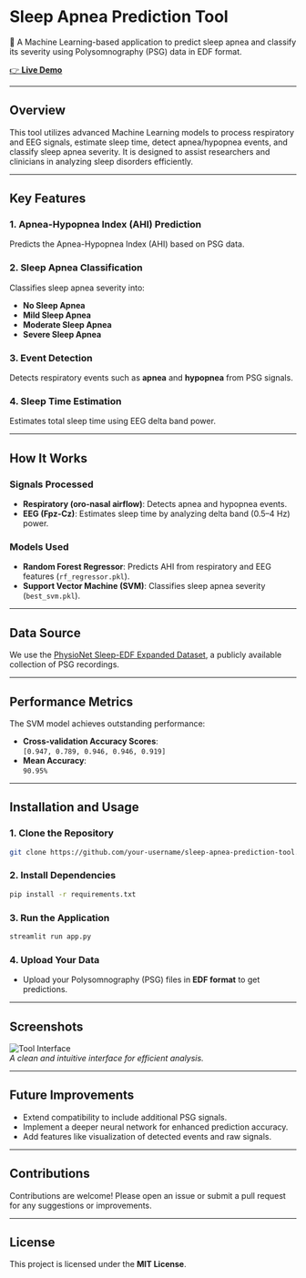 # **Sleep Apnea Prediction Tool**  
🌙 A Machine Learning-based application to predict sleep apnea and classify its severity using Polysomnography (PSG) data in EDF format.

[👉 **Live Demo**](https://sleep-disorder-ml-project.streamlit.app/)

---

## **Overview**  
This tool utilizes advanced Machine Learning models to process respiratory and EEG signals, estimate sleep time, detect apnea/hypopnea events, and classify sleep apnea severity. It is designed to assist researchers and clinicians in analyzing sleep disorders efficiently.

---

## **Key Features**  

### 1. **Apnea-Hypopnea Index (AHI) Prediction**  
Predicts the Apnea-Hypopnea Index (AHI) based on PSG data.

### 2. **Sleep Apnea Classification**  
Classifies sleep apnea severity into:
- **No Sleep Apnea**  
- **Mild Sleep Apnea**  
- **Moderate Sleep Apnea**  
- **Severe Sleep Apnea**

### 3. **Event Detection**  
Detects respiratory events such as **apnea** and **hypopnea** from PSG signals.

### 4. **Sleep Time Estimation**  
Estimates total sleep time using EEG delta band power.

---

## **How It Works**  

### **Signals Processed**
- **Respiratory (oro-nasal airflow)**: Detects apnea and hypopnea events.  
- **EEG (Fpz-Cz)**: Estimates sleep time by analyzing delta band (0.5–4 Hz) power.

### **Models Used**
- **Random Forest Regressor**: Predicts AHI from respiratory and EEG features (`rf_regressor.pkl`).  
- **Support Vector Machine (SVM)**: Classifies sleep apnea severity (`best_svm.pkl`).  

---

## **Data Source**  
We use the [PhysioNet Sleep-EDF Expanded Dataset](https://physionet.org/content/sleep-edfx/1.0.0/), a publicly available collection of PSG recordings.

---

## **Performance Metrics**  
The SVM model achieves outstanding performance:  

- **Cross-validation Accuracy Scores**:  
  `[0.947, 0.789, 0.946, 0.946, 0.919]`  
- **Mean Accuracy**:  
  `90.95%`

---

## **Installation and Usage**  

### 1. **Clone the Repository**
```bash
git clone https://github.com/your-username/sleep-apnea-prediction-tool.git
```

### 2. **Install Dependencies**
```bash
pip install -r requirements.txt
```

### 3. **Run the Application**
```bash
streamlit run app.py
```

### 4. **Upload Your Data**
- Upload your Polysomnography (PSG) files in **EDF format** to get predictions.

---

## **Screenshots**  
![Tool Interface](path/to/screenshot.png)  
_A clean and intuitive interface for efficient analysis._

---

## **Future Improvements**
- Extend compatibility to include additional PSG signals.  
- Implement a deeper neural network for enhanced prediction accuracy.  
- Add features like visualization of detected events and raw signals.  

---

## **Contributions**
Contributions are welcome! Please open an issue or submit a pull request for any suggestions or improvements.

---

## **License**  
This project is licensed under the **MIT License**.  
